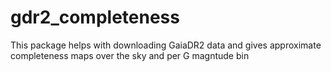 # gdr2_completeness
This package helps with downloading GaiaDR2 data and gives approximate completeness maps over the sky and per G magntude bin
